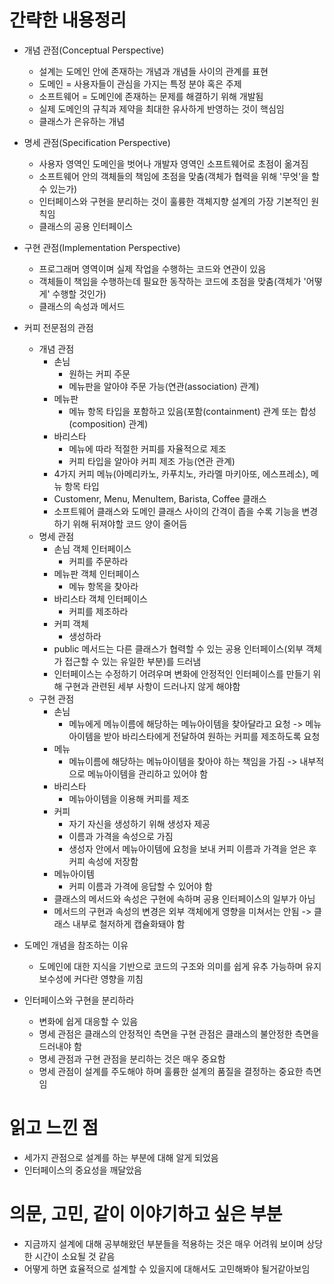 # 간략한 내용정리
- 개념 관점(Conceptual Perspective)
    - 설계는 도메인 안에 존재하는 개념과 개념들 사이의 관계를 표현
    - 도메인 = 사용자들이 관심을 가지는 특정 분야 혹은 주제
    - 소프트웨어 = 도메인에 존재하는 문제를 해결하기 위해 개발됨
    - 실제 도메인의 규칙과 제약을 최대한 유사하게 반영하는 것이 핵심임
    - 클래스가 은유하는 개념
- 명세 관점(Specification Perspective)
    - 사용자 영역인 도메인을 벗어나 개발자 영역인 소프트웨어로 초점이 옮겨짐
    - 소프트웨어 안의 객체들의 책임에 초점을 맞춤(객체가 협력을 위해 '무엇'을 할 수 있는가)
    - 인터페이스와 구현을 분리하는 것이 훌륭한 객체지향 설계의 가장 기본적인 원칙임
    - 클래스의 공용 인터페이스
- 구현 관점(Implementation Perspective)
    - 프로그래머 영역이며 실제 작업을 수행하는 코드와 연관이 있음
    - 객체들이 책임을 수행하는데 필요한 동작하는 코드에 초점을 맞춤(객체가 '어떻게' 수행할 것인가)
    - 클래스의 속성과 메서드

- 커피 전문점의 관점
    - 개념 관점
        - 손님
            - 원하는 커피 주문
            - 메뉴판을 알아야 주문 가능(연관(association) 관계)
        - 메뉴판
            - 메뉴 항목 타입을 포함하고 있음(포함(containment) 관계 또는 합성(composition) 관계)
        - 바리스타
            - 메뉴에 따라 적절한 커피를 자율적으로 제조
            - 커피 타입을 알아야 커피 제조 가능(연관 관계)
        - 4가지 커피 메뉴(아메리카노, 카푸치노, 카라멜 마키아또, 에스프레소), 메뉴 항목 타입
        - Customenr, Menu, MenuItem, Barista, Coffee 클래스
        - 소프트웨어 클래스와 도메인 클래스 사이의 간격이 좁을 수록 기능을 변경하기 위해 뒤져야할 코드 양이 줄어듬
    - 명세 관점
        - 손님 객체 인터페이스
            - 커피를 주문하라
        - 메뉴판 객체 인터페이스
            - 메뉴 항목을 찾아라
        - 바리스타 객체 인터페이스
            - 커피를 제조하라
        - 커피 객체
            - 생성하라
        - public 메서드는 다른 클래스가 협력할 수 있는 공용 인터페이스(외부 객체가 접근할 수 있는 유일한 부분)를 드러냄
        - 인터페이스는 수정하기 어려우며 변화에 안정적인 인터페이스를 만들기 위해 구현과 관련된 세부 사항이 드러나지 않게 해야함
    - 구현 관점
        - 손님
            - 메뉴에게 메뉴이름에 해당하는 메뉴아이템을 찾아달라고 요청 -> 메뉴아이템을 받아 바리스타에게 전달하여 원하는 커피를 제조하도록 요청
        - 메뉴
            - 메뉴이름에 해당하는 메뉴아이템을 찾아야 하는 책임을 가짐 -> 내부적으로 메뉴아이템을 관리하고 있어야 함
        - 바리스타
            - 메뉴아이템을 이용해 커피를 제조
        - 커피
            - 자기 자신을 생성하기 위해 생성자 제공
            - 이름과 가격을 속성으로 가짐
            - 생성자 안에서 메뉴아이템에 요청을 보내 커피 이름과 가격을 얻은 후 커피 속성에 저장함
        - 메뉴아이템
            - 커피 이름과 가격에 응답할 수 있어야 함
        - 클래스의 메서드와 속성은 구현에 속하며 공용 인터페이스의 일부가 아님
        - 메서드의 구현과 속성의 변경은 외부 객체에게 영향을 미쳐서는 안됨 -> 클래스 내부로 철저하게 캡슐화돼야 함

- 도메인 개념을 참조하는 이유
    - 도메인에 대한 지식을 기반으로 코드의 구조와 의미를 쉽게 유추 가능하며 유지보수성에 커다란 영향을 끼침

- 인터페이스와 구현을 분리하라
    - 변화에 쉽게 대응할 수 있음
    - 명세 관점은 클래스의 안정적인 측면을 구현 관점은 클래스의 불안정한 측면을 드러내야 함
    - 명세 관점과 구현 관점을 분리하는 것은 매우 중요함
    - 명세 관점이 설계를 주도해야 하며 훌륭한 설계의 품질을 결정하는 중요한 측면임

# 읽고 느낀 점
- 세가지 관점으로 설계를 하는 부분에 대해 알게 되었음
- 인터페이스의 중요성을 깨달았음

# 의문, 고민, 같이 이야기하고 싶은 부분
- 지금까지 설계에 대해 공부해왔던 부분들을 적용하는 것은 매우 어려워 보이며 상당한 시간이 소요될 것 같음
- 어떻게 하면 효율적으로 설계할 수 있을지에 대해서도 고민해봐야 될거같아보임
